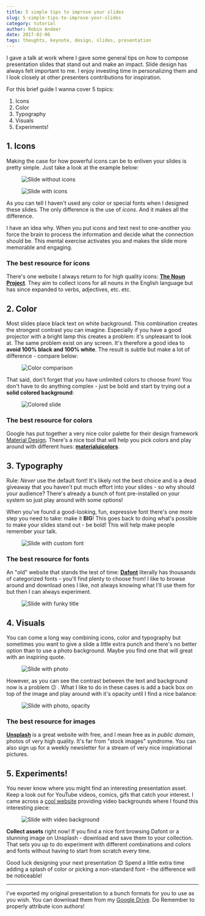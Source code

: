 ```yaml
---
title: 5 simple tips to improve your slides
slug: 5-simple-tips-to-improve-your-slides
category: tutorial
author: Robin Andeer
date: 2017-02-06
tags: thoughts, keynote, design, slides, presentation
---
```


I gave a talk at work where I gave some general tips on how to compose presentation slides that stand out and make an impact. Slide design has always felt important to me. I enjoy investing time in personalizing them and I look closely at other presenters contributions for inspiration.

For this brief guide I wanna cover 5 topics:

1. Icons
2. Color
3. Typography
4. Visuals
5. Experiments!

## 1. Icons

Making the case for how powerful icons can be to enliven your slides is pretty simple. Just take a look at the example below:

<figure><img src="/static/slides/icons-1.jpg" alt="Slide without icons"></figure>
<figure><img src="/static/slides/icons-2.jpg" alt="Slide with icons"></figure>

As you can tell I haven't used any color or special fonts when I designed these slides. The only difference is the use of *icons*. And it makes all the difference.

I have an idea why. When you put icons and text next to one-another you force the brain to process the information and decide what the connection should be. This mental exercise activates you and makes the slide more memorable and engaging.

### The best resource for icons

There's one website I always return to for high quality icons: **[The Noun Project](https://thenounproject.com/)**. They aim to collect icons for all nouns in the English language but has since expanded to verbs, adjectives, etc. etc.

## 2. Color

Most slides place black text on white background. This combination creates the strongest contrast you can imagine. Especially if you have a good projector with a bright lamp this creates a problem: it's unpleasant to look at. The same problem exist on any screen. It's therefore a good idea to **avoid 100% black and 100% white**. The result is subtle but make a lot of difference - compare below:

<figure><img src="/static/slides/color.png" alt="Color comparison"></figure>

That said, don't forget that you have unlimited colors to choose from! You don't have to do anything complex - just be bold and start by trying out a **solid colored background**:

<figure><img src="/static/slides/color-color.jpg" alt="Colored slide"></figure>

### The best resource for colors

Google has put together a very nice color palette for their design framework [Material Design](https://material.io/). There's a nice tool that will help you pick colors and play around with different hues: **[materialuicolors](http://materialuicolors.co/)**.

## 3. Typography

Rule: *Never* use the default font! It's likely not the best choice and is a dead giveaway that you haven't put much effort into your slides - so why should your audience? There's already a bunch of font pre-installed on your system so just play around with some options!

When you've found a good-looking, fun, expressive font there's one more step you need to take: make it **BIG**! This goes back to doing what's possible to make your slides stand out - be bold! This will help make people remember your talk.

<figure><img src="/static/slides/typo-1.jpg" alt="Slide with custom font"></figure>

### The best resource for fonts

An "old" website that stands the test of time: **[Dafont](http://www.dafont.com/)** literally has thousands of categorized fonts - you'll find plenty to choose from! I like to browse around and download ones I like, not always knowing what I'll use them for but then I can always experiment.

<figure><img src="/static/slides/typo-2.jpg" alt="Slide with funky title"></figure>

## 4. Visuals

You can come a long way combining icons, color and typography but sometimes you want to give a slide a little extra punch and there's no better option than to use a photo background. Maybe you find one that will great with an inspiring quote.

<figure><img src="/static/slides/photo-1.jpg" alt="Slide with photo"></figure>

However, as you can see the contrast between the text and background now is a problem 😕 . What I like to do in these cases is add a back box on top of the image and play around with it's opacity until I find a nice balance:

<figure><img src="/static/slides/photo-2.jpg" alt="Slide with photo, opacity"></figure>

### The best resource for images

**[Unsplash](https://unsplash.com/)** is a great website with free, and I mean free as in _public domain_, photos of very high quality. It's far from "stock images" syndrome. You can also sign up for a weekly newsletter for a stream of very nice inspirational pictures.

## 5. Experiments!

You never know where you might find an interesting presentation asset. Keep a look out for YouTube videos, comics, gifs that catch your interest. I came across a [cool website](https://www.videvo.net/) providing video backgrounds where I found this interesting piece:

<figure><img src="/static/slides/experiment.gif" alt="Slide with video background"></figure>

**Collect assets** right now! If you find a nice font browsing Dafont or a stunning image on Unsplash - download and save them to your collection. That sets you up to do experiment with different combinations and colors and fonts without having to start from scratch every time.

Good luck designing your next presentation 😊 Spend a little extra time adding a splash of color or picking a non-standard font - the difference will be noticeable!

---------------------

I've exported my original presentation to a bunch formats for you to use as you wish. You can download them from my [Google Drive](https://drive.google.com/drive/folders/0B3uEXvaA_f_ZZUZBVGlza0VITTg?usp=sharing). Do Remember to properly attribute icon authors!
